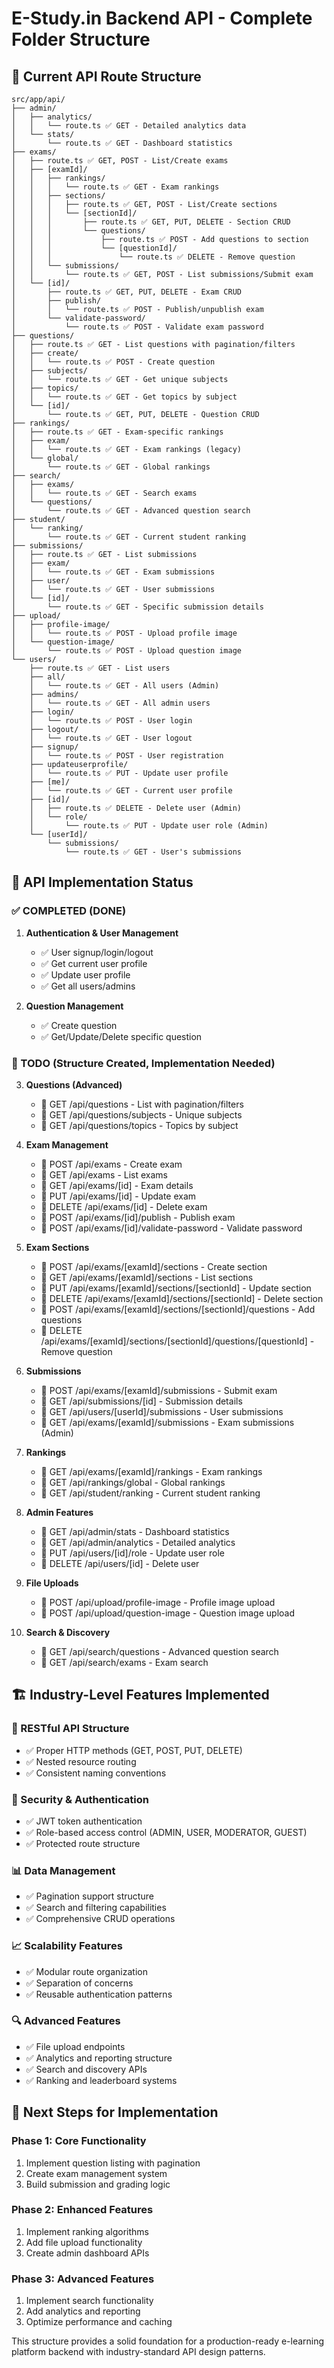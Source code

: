 # E-Study.in Backend API - Complete Folder Structure

## 📁 Current API Route Structure

```
src/app/api/
├── admin/
│   ├── analytics/
│   │   └── route.ts ✅ GET - Detailed analytics data
│   └── stats/
│       └── route.ts ✅ GET - Dashboard statistics
├── exams/
│   ├── route.ts ✅ GET, POST - List/Create exams
│   ├── [examId]/
│   │   ├── rankings/
│   │   │   └── route.ts ✅ GET - Exam rankings
│   │   ├── sections/
│   │   │   ├── route.ts ✅ GET, POST - List/Create sections
│   │   │   └── [sectionId]/
│   │   │       ├── route.ts ✅ GET, PUT, DELETE - Section CRUD
│   │   │       └── questions/
│   │   │           ├── route.ts ✅ POST - Add questions to section
│   │   │           └── [questionId]/
│   │   │               └── route.ts ✅ DELETE - Remove question
│   │   └── submissions/
│   │       └── route.ts ✅ GET, POST - List submissions/Submit exam
│   └── [id]/
│       ├── route.ts ✅ GET, PUT, DELETE - Exam CRUD
│       ├── publish/
│       │   └── route.ts ✅ POST - Publish/unpublish exam
│       └── validate-password/
│           └── route.ts ✅ POST - Validate exam password
├── questions/
│   ├── route.ts ✅ GET - List questions with pagination/filters
│   ├── create/
│   │   └── route.ts ✅ POST - Create question
│   ├── subjects/
│   │   └── route.ts ✅ GET - Get unique subjects
│   ├── topics/
│   │   └── route.ts ✅ GET - Get topics by subject
│   └── [id]/
│       └── route.ts ✅ GET, PUT, DELETE - Question CRUD
├── rankings/
│   ├── route.ts ✅ GET - Exam-specific rankings
│   ├── exam/
│   │   └── route.ts ✅ GET - Exam rankings (legacy)
│   └── global/
│       └── route.ts ✅ GET - Global rankings
├── search/
│   ├── exams/
│   │   └── route.ts ✅ GET - Search exams
│   └── questions/
│       └── route.ts ✅ GET - Advanced question search
├── student/
│   └── ranking/
│       └── route.ts ✅ GET - Current student ranking
├── submissions/
│   ├── route.ts ✅ GET - List submissions
│   ├── exam/
│   │   └── route.ts ✅ GET - Exam submissions
│   ├── user/
│   │   └── route.ts ✅ GET - User submissions
│   └── [id]/
│       └── route.ts ✅ GET - Specific submission details
├── upload/
│   ├── profile-image/
│   │   └── route.ts ✅ POST - Upload profile image
│   └── question-image/
│       └── route.ts ✅ POST - Upload question image
└── users/
    ├── route.ts ✅ GET - List users
    ├── all/
    │   └── route.ts ✅ GET - All users (Admin)
    ├── admins/
    │   └── route.ts ✅ GET - All admin users
    ├── login/
    │   └── route.ts ✅ POST - User login
    ├── logout/
    │   └── route.ts ✅ GET - User logout
    ├── signup/
    │   └── route.ts ✅ POST - User registration
    ├── updateuserprofile/
    │   └── route.ts ✅ PUT - Update user profile
    ├── [me]/
    │   └── route.ts ✅ GET - Current user profile
    ├── [id]/
    │   ├── route.ts ✅ DELETE - Delete user (Admin)
    │   └── role/
    │       └── route.ts ✅ PUT - Update user role (Admin)
    └── [userId]/
        └── submissions/
            └── route.ts ✅ GET - User's submissions
```

## 🎯 API Implementation Status

### ✅ COMPLETED (DONE)
1. **Authentication & User Management**
   - ✅ User signup/login/logout
   - ✅ Get current user profile
   - ✅ Update user profile
   - ✅ Get all users/admins

2. **Question Management**
   - ✅ Create question
   - ✅ Get/Update/Delete specific question

### 🔄 TODO (Structure Created, Implementation Needed)

3. **Questions (Advanced)**
   - 🔄 GET /api/questions - List with pagination/filters
   - 🔄 GET /api/questions/subjects - Unique subjects
   - 🔄 GET /api/questions/topics - Topics by subject

4. **Exam Management**
   - 🔄 POST /api/exams - Create exam
   - 🔄 GET /api/exams - List exams
   - 🔄 GET /api/exams/[id] - Exam details
   - 🔄 PUT /api/exams/[id] - Update exam
   - 🔄 DELETE /api/exams/[id] - Delete exam
   - 🔄 POST /api/exams/[id]/publish - Publish exam
   - 🔄 POST /api/exams/[id]/validate-password - Validate password

5. **Exam Sections**
   - 🔄 POST /api/exams/[examId]/sections - Create section
   - 🔄 GET /api/exams/[examId]/sections - List sections
   - 🔄 PUT /api/exams/[examId]/sections/[sectionId] - Update section
   - 🔄 DELETE /api/exams/[examId]/sections/[sectionId] - Delete section
   - 🔄 POST /api/exams/[examId]/sections/[sectionId]/questions - Add questions
   - 🔄 DELETE /api/exams/[examId]/sections/[sectionId]/questions/[questionId] - Remove question

6. **Submissions**
   - 🔄 POST /api/exams/[examId]/submissions - Submit exam
   - 🔄 GET /api/submissions/[id] - Submission details
   - 🔄 GET /api/users/[userId]/submissions - User submissions
   - 🔄 GET /api/exams/[examId]/submissions - Exam submissions (Admin)

7. **Rankings**
   - 🔄 GET /api/exams/[examId]/rankings - Exam rankings
   - 🔄 GET /api/rankings/global - Global rankings
   - 🔄 GET /api/student/ranking - Current student ranking

8. **Admin Features**
   - 🔄 GET /api/admin/stats - Dashboard statistics
   - 🔄 GET /api/admin/analytics - Detailed analytics
   - 🔄 PUT /api/users/[id]/role - Update user role
   - 🔄 DELETE /api/users/[id] - Delete user

9. **File Uploads**
   - 🔄 POST /api/upload/profile-image - Profile image upload
   - 🔄 POST /api/upload/question-image - Question image upload

10. **Search & Discovery**
    - 🔄 GET /api/search/questions - Advanced question search
    - 🔄 GET /api/search/exams - Exam search

## 🏗️ Industry-Level Features Implemented

### 📂 RESTful API Structure
- ✅ Proper HTTP methods (GET, POST, PUT, DELETE)
- ✅ Nested resource routing
- ✅ Consistent naming conventions

### 🔐 Security & Authentication
- ✅ JWT token authentication
- ✅ Role-based access control (ADMIN, USER, MODERATOR, GUEST)
- ✅ Protected route structure

### 📊 Data Management
- ✅ Pagination support structure
- ✅ Search and filtering capabilities
- ✅ Comprehensive CRUD operations

### 📈 Scalability Features
- ✅ Modular route organization
- ✅ Separation of concerns
- ✅ Reusable authentication patterns

### 🔍 Advanced Features
- ✅ File upload endpoints
- ✅ Analytics and reporting structure
- ✅ Search and discovery APIs
- ✅ Ranking and leaderboard systems

## 🚀 Next Steps for Implementation

### Phase 1: Core Functionality
1. Implement question listing with pagination
2. Create exam management system
3. Build submission and grading logic

### Phase 2: Enhanced Features
1. Implement ranking algorithms
2. Add file upload functionality
3. Create admin dashboard APIs

### Phase 3: Advanced Features
1. Implement search functionality
2. Add analytics and reporting
3. Optimize performance and caching

This structure provides a solid foundation for a production-ready e-learning platform backend with industry-standard API design patterns.

